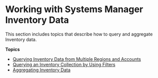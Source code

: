 # Working with Systems Manager Inventory Data<a name="systems-manager-inventory-data-working"></a>

This section includes topics that describe how to query and aggregate Inventory data\. 

**Topics**
+ [Querying Inventory Data from Multiple Regions and Accounts](systems-manager-inventory-query.md)
+ [Querying an Inventory Collection by Using Filters](sysman-inventory-query-filters.md)
+ [Aggregating Inventory Data](sysman-inventory-aggregate.md)